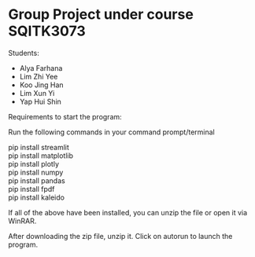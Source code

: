 # Group Project under course SQITK3073
Students:

* Alya Farhana
* Lim Zhi Yee
* Koo Jing Han
* Lim Xun Yi
* Yap Hui Shin

Requirements to start the program:

Run the following commands in your command prompt/terminal

pip install streamlit  
pip install matplotlib  
pip install plotly  
pip install numpy  
pip install pandas  
pip install fpdf  
pip install kaleido  

If all of the above have been installed, you can unzip the file or open it via WinRAR.

After downloading the zip file, unzip it.
Click on autorun to launch the program.
